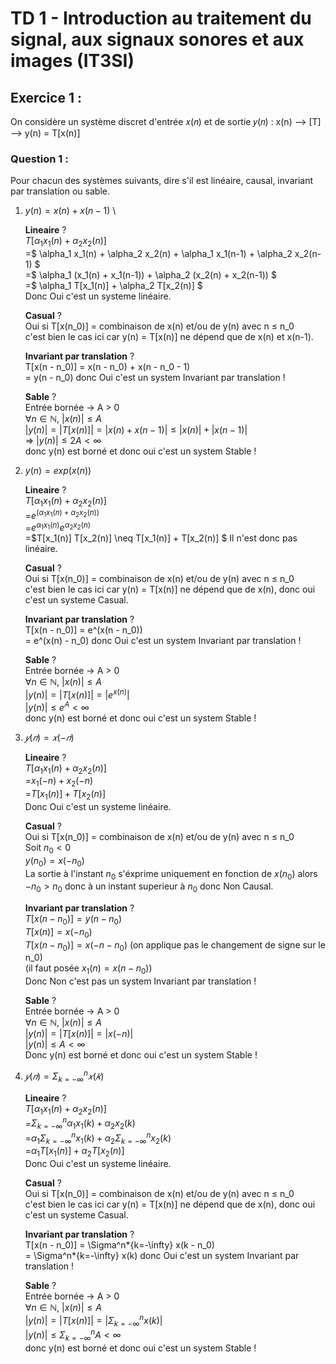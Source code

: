 # TD 1 - Introduction au traitement du signal, aux signaux sonores et aux images (IT3SI)

## Exercice 1 :

On considère un système discret d'entrée 𝑥(𝑛) et de sortie 𝑦(𝑛) :
x(n) --> [T] --> y(n) = T[x(n)]

### Question 1 :

Pour chacun des systèmes suivants, dire s'il est linéaire, causal, invariant par translation ou sable.

1. $y(n) = x(n) + x(n - 1)$ \

   **Lineaire** ? \
   $T[\alpha_1 x_1(n) + \alpha_2 x_2(n)]$ \
   =$ \alpha_1 x_1(n) + \alpha_2 x_2(n) + \alpha_1 x_1(n-1) + \alpha_2 x_2(n-1) $ \
   =$ \alpha_1 (x_1(n) + x_1(n-1)) + \alpha_2 (x_2(n) + x_2(n-1)) $ \
   =$ \alpha_1 T[x_1(n)] + \alpha_2 T[x_2(n)] $ \
   Donc Oui c'est un systeme linéaire.

   **Casual** ? \
    Oui si T[x(n_0)] = combinaison de x(n) et/ou de y(n) avec n $\leq$ n_0 \
    c'est bien le cas ici car y(n) = T[x(n)] ne dépend que de x(n) et x(n-1).

   **Invariant par translation** ? \
    T[x(n - n_0)] = x(n - n_0) + x(n - n_0 - 1) \
    = y(n - n_0) donc Oui c'est un system Invariant par translation !

   **Sable** ? \
   Entrée bornée -> A > 0 \
   $\forall n \in \mathbb{N}$, $|x(n)| \leq A$ \
    $|y(n)| = |T[x(n)]| = |x(n) + x(n-1)| \leq |x(n)| + |x(n-1)|$ \
    => $|y(n)| \leq 2A < \infty$ \
    donc y(n) est borné et donc oui c'est un system Stable !

2. $y(n) = exp(x(n))$

   **Lineaire** ? \
   $T[\alpha_1 x_1(n) + \alpha_2 x_2(n)]$ \
   =$e^{(\alpha_1 x_1(n) + \alpha_2 x_2(n))}$ \
   =$e^{\alpha_1 x_1(n)}e^{\alpha_2 x_2(n)}$ \
   =$T[x_1(n)] T[x_2(n)] \neq T[x_1(n)] + T[x_2(n)] $
   Il n'est donc pas linéaire.

   **Casual** ? \
    Oui si T[x(n_0)] = combinaison de x(n) et/ou de y(n) avec n $\leq$ n_0 \
    c'est bien le cas ici car y(n) = T[x(n)] ne dépend que de x(n), donc oui c'est un systeme Casual.

   **Invariant par translation** ? \
    T[x(n - n_0)] = e^(x(n - n_0)) \
    = e^(x(n) - n_0) donc Oui c'est un system Invariant par translation !

   **Sable** ? \
    Entrée bornée -> A > 0 \
    $\forall n \in \mathbb{N}$, $|x(n)| \leq A$ \
    $|y(n)| = |T[x(n)]| = |e^{x(n)}|$ \
    $|y(n)| \leq e^A < \infty$ \
    donc y(n) est borné et donc oui c'est un system Stable !

3. $𝑦(𝑛) = 𝑥(-𝑛)$

   **Lineaire** ? \
    $T[\alpha_1 x_1(n) + \alpha_2 x_2(n)]$ \
    =$x_1(-n) + x_2(-n)$ \
    =$T[x_1(n)] + T[x_2(n)]$ \
    Donc Oui c'est un systeme linéaire.

   **Casual** ? \
    Oui si T[x(n_0)] = combinaison de x(n) et/ou de y(n) avec n $\leq$ n_0 \
    Soit $n_0 < 0$ \
    $y(n_0) = x(-n_0)$ \
    La sortie à l'instant $n_0$ s'éxprime uniquement en fonction de $x(n_0)$ alors $-n_0 > n_0$ donc à un instant superieur à $n_0$ donc Non Causal.

   **Invariant par translation** ? \
    $T[x(n - n_0)] = y(n - n_0)$ \
    $T[x(n)] = x(-n_0)$ \
    $T[x(n - n_0)] = x(-n - n_0)$ (on applique pas le changement de signe sur le n_0) \
   (il faut posée $x_1(n) = x(n-n_0)$) \
   Donc Non c'est pas un system Invariant par translation !

   **Sable** ? \
    Entrée bornée -> A > 0 \
    $\forall n \in \mathbb{N}$, $|x(n)| \leq A$ \
    $|y(n)| = |T[x(n)]| = |x(-n)|$ \
    $|y(n)| \leq A < \infty$ \
    Donc y(n) est borné et donc oui c'est un system Stable !

4. $𝑦(𝑛) = \Sigma^n_{k=-\infty} 𝑥(𝑘)$

   **Lineaire** ? \
   $T[\alpha_1 x_1(n) + \alpha_2 x_2(n)]$ \
   =$\Sigma^n_{k=-\infty} \alpha_1 x_1(k) + \alpha_2 x_2(k)$ \
   =$\alpha_1 \Sigma^n_{k=-\infty} x_1(k) + \alpha_2 \Sigma^n_{k=-\infty} x_2(k)$ \
   =$\alpha_1 T[x_1(n)] + \alpha_2 T[x_2(n)]$ \
   Donc Oui c'est un systeme linéaire.

   **Casual** ? \
    Oui si T[x(n_0)] = combinaison de x(n) et/ou de y(n) avec n $\leq$ n_0 \
    c'est bien le cas ici car y(n) = T[x(n)] ne dépend que de x(n), donc oui c'est un systeme Casual.

   **Invariant par translation** ? \
   T[x(n - n_0)] = \Sigma^n*{k=-\infty} x(k - n_0) \
   = \Sigma^n*{k=-\infty} x(k) donc Oui c'est un system Invariant par translation !

   **Sable** ? \
   Entrée bornée -> A > 0 \
   $\forall n \in \mathbb{N}$, $|x(n)| \leq A$ \
   $|y(n)| = |T[x(n)]| = |\Sigma^n_{k=-\infty} x(k)|$ \
   $|y(n)| \leq \Sigma^n_{k=-\infty} A < \infty$ \
   donc y(n) est borné et donc oui c'est un system Stable !
